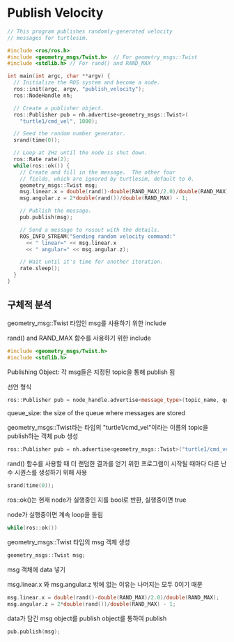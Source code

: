 # Publish Velocity
```cpp
// This program publishes randomly-generated velocity
// messages for turtlesim.

#include <ros/ros.h>
#include <geometry_msgs/Twist.h>  // For geometry_msgs::Twist
#include <stdlib.h> // For rand() and RAND_MAX

int main(int argc, char **argv) {
  // Initialize the ROS system and become a node.
  ros::init(argc, argv, "publish_velocity");
  ros::NodeHandle nh;

  // Create a publisher object.
  ros::Publisher pub = nh.advertise<geometry_msgs::Twist>(
    "turtle1/cmd_vel", 1000);

  // Seed the random number generator.
  srand(time(0));

  // Loop at 2Hz until the node is shut down.
  ros::Rate rate(2);
  while(ros::ok()) {
    // Create and fill in the message.  The other four
    // fields, which are ignored by turtlesim, default to 0.
    geometry_msgs::Twist msg;
    msg.linear.x = double(rand()-double(RAND_MAX)/2.0)/double(RAND_MAX);
    msg.angular.z = 2*double(rand())/double(RAND_MAX) - 1;

    // Publish the message.
    pub.publish(msg);

    // Send a message to rosout with the details.
    ROS_INFO_STREAM("Sending random velocity command:"
      << " linear=" << msg.linear.x
      << " angular=" << msg.angular.z);

    // Wait until it's time for another iteration.
    rate.sleep();
  }
}
```

## 구체적 분석

geometry_msg::Twist 타입인 msg를 사용하기 위한 include

rand() and RAND_MAX 함수를 사용하기 위한 include
```cpp
#include <geometry_msgs/Twist.h>
#include <stdlib.h>
```
Publishing Object: 각 msg들은 지정된 topic을 통해 publish 됨

선언 형식
```cpp
ros::Publisher pub = node_handle.advertise<message_type>(topic_name, queue_size);
```

queue_size: the size of the queue where messages are stored


geometry_msgs::Twist라는 타입의 "turtle1/cmd_vel"이라는 이름의 topic을 publish하는 객체 pub 생성
```cpp
ros::Publisher pub = nh.advertise<geometry_msgs::Twist>("turtle1/cmd_vel", 1000);
```


rand() 함수를 사용할 때 더 랜덤한 결과를 얻기 위한 프로그램이 시작될 때마다 다른 난수 시퀀스를 생성하기 위해 사용
```cpp
srand(time(0));
```


ros::ok()는 현재 node가 실행중인 지를 bool로 반환, 실행중이면 true

node가 실행중이면 계속 loop을 돌림
```cpp
while(ros::ok())
```

geometry_msgs::Twist 타입의 msg 객체 생성
```cpp
geometry_msgs::Twist msg;
```

msg 객체에 data 넣기

msg.linear.x 와 msg.angular.z 밖에 없는 이유는 나머지는 모두 0이기 때문
```cpp
msg.linear.x = double(rand()-double(RAND_MAX)/2.0)/double(RAND_MAX);
msg.angular.z = 2*double(rand())/double(RAND_MAX) - 1;
```

data가 담긴 msg object를 publish object를 통하여 publish
```cpp
pub.publish(msg);
```